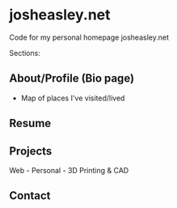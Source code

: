 # josheasley.net
Code for my personal homepage josheasley.net

Sections:

## About/Profile (Bio page)
- Map of places I've visited/lived

## Resume

## Projects
Web - Personal - 3D Printing & CAD

## Contact
